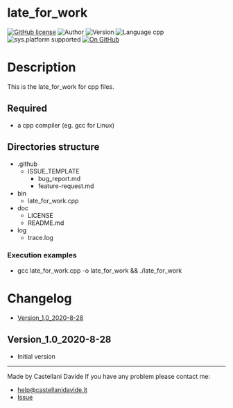 # late_for_work
[![GitHub license](https://img.shields.io/badge/licence-GNU-green?style=flat)](https://github.com/CastellaniDavide/late_for_work/blob/master/LICENSE) ![Author](https://img.shields.io/badge/author-Castellani%20Davide-green?style=flat) ![Version](https://img.shields.io/badge/version-v01.01-blue?style=flat) ![Language cpp](https://img.shields.io/badge/language-cpp-yellowgreen?style=flat) ![sys.platform supported](https://img.shields.io/badge/OS%20platform%20supported-All-blue?style=flat) [![On GitHub](https://img.shields.io/badge/on%20GitHub-True-green?style=flat&logo=github)](https://github.com/CastellaniDavide/late_for_work)

# Description
This is the late_for_work for cpp files.

## Required
 - a cpp compiler (eg. gcc for Linux)
 

## Directories structure
 - .github
   - ISSUE_TEMPLATE
     - bug_report.md
     - feature-request.md
 - bin
	 - late_for_work.cpp
 - doc
   - LICENSE
   - README.md
 - log
	 - trace.log
   
### Execution examples
 - gcc late_for_work.cpp -o late_for_work && ./late_for_work

# Changelog
 - [Version_1.0_2020-8-28](#Version_10_2020-8-28)


## Version_1.0_2020-8-28
 - Initial version

---
Made by Castellani Davide 
If you have any problem please contact me:
- help@castellanidavide.it
- [Issue](https://github.com/CastellaniDavide/late_for_work/issues)
